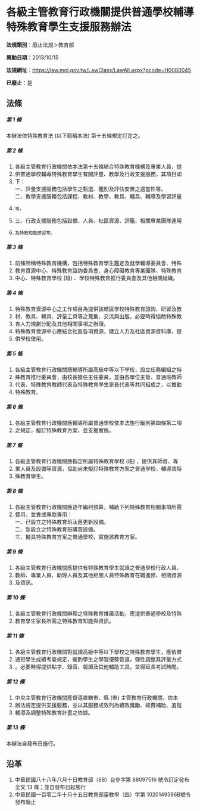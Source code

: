 # 各級主管教育行政機關提供普通學校輔導特殊教育學生支援服務辦法

**法規類別**：廢止法規＞教育部

**異動日期**：2013/10/15  

**法規網址**：https://law.moj.gov.tw/LawClass/LawAll.aspx?pcode=H0080045

**已廢止**：是



## 法條
##### 第 1 條
本辦法依特殊教育法 (以下簡稱本法) 第十五條規定訂定之。

##### 第 2 條
1. 各級主管教育行政機關依本法第十五條結合特殊教育機構及專業人員，提
1. 供普通學校輔導特殊教育學生有關評量、教學及行政支援服務，其項目如
1. 下：  
一、評量支援服務包括學生之甄選、鑑別及評估安置之適當性等。  
二、教學支援服務包括課程、教材、教學、教具、輔具、輔導及學習評量
1.     等。
1. 三、行政支援服務包括設備、人員、社區資源、評鑑、相關專業團隊運用
1.     及特教知能研習等。

##### 第 3 條
1. 前條所稱特殊教育機構，包括特殊教育學生鑑定及就學輔導委員會、特殊
1. 教育資源中心、特殊教育諮詢委員會、身心障礙教育專業團隊、特殊教育
1. 中心、特殊教育學校 (班) 、學校特殊教育推行委員會及其他相關組織。

##### 第 4 條
1. 特殊教育資源中心之工作項目為提供該轄區學校特殊教育諮詢、研習及教
1. 材、教具、輔具、評量工具等之蒐集、交流與出版，必要時得協助特殊教
1. 育人力規劃分配及其他相關事項之辦理。
1. 特殊教育資源中心應結合社區各項資源，建立人力及社區資源資料庫，提
1. 供學校使用。

##### 第 5 條
1. 各級主管教育行政機關應輔導所屬高級中等以下學校，設立任務編組之特
1. 殊教育推行委員會，由校長擔任主任委員，並由各單位主管、普通班教師
1. 代表、特殊教育教師代表及特殊教育學生家長代表等共同組成之，以推動
1. 特殊教育。

##### 第 6 條
1. 各級主管教育行政機關應輔導所屬普通學校依本法施行細則第四條第二項
1. 之規定，擬訂特殊教育方案，並支援實施。

##### 第 7 條
1. 各級主管教育行政機關應指定所屬特殊教育學校 (班) ，提供其師資、專
1. 業人員及設備等資源，協助尚未擬訂特殊教育方案之普通學校，輔導其特
1. 殊教育學生。

##### 第 8 條
1. 各級主管教育行政機關應逐年編列預算，補助下列特殊教育相關事項所需
1. 費用，並責成專款專用：  
一、已設立之特殊教育班汰舊更新設備。  
二、新設立之特殊教育班購買設備。  
三、擬具特殊教育方案之普通學校，實施該教育方案。

##### 第 9 條
1. 各級主管教育行政機關應提供有特殊教育學生就讀之普通學校行政人員、
1. 教師、專業人員、助理人員及其他相關人員特殊教育在職進修、相關資源
1. 及資訊。

##### 第 10 條
1. 各級主管教育行政機關辦理之特殊教育推廣活動，應提供普通學校及特殊
1. 教育學生家長所需之特殊教育知能與資訊。

##### 第 11 條
1. 各級主管教育行政機關對就讀高級中等以下學校之特殊教育學生，應依普
1. 通班學生成績考查規定，衡酌學生之學習優勢管道，彈性調整其評量方式
1. 。必要時得提供點字、錄音、報讀及其他輔助工具，並得延長考試時間。

##### 第 12 條
1. 中央主管教育行政機關應督導直轄市、縣 (市) 主管教育行政機關，依本
1. 辦法規定提供支援服務，並以其服務成效列為績效獎勵、經費補助、追蹤
1. 輔導及調整特殊教育計畫之依據。

##### 第 13 條
本辦法自發布日施行。

## 沿革
1. 中華民國八十八年八月十日教育部（88）台參字第 88097516 號令訂定發布全文 13 條；並自發布日起施行
1. 中華民國一百零二年十月十五日教育部臺教學（四）字第 1020149596B號令發布廢止
